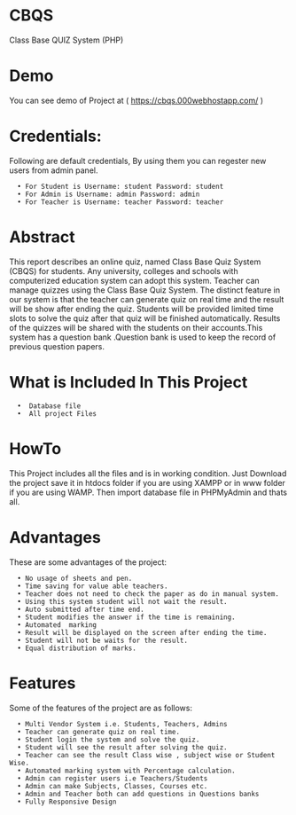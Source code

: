 # CBQS
Class Base QUIZ System  (PHP)

# Demo
You can see demo of Project at (  https://cbqs.000webhostapp.com/ )

# Credentials:
Following are default credentials, By using them you can regester new users from admin panel.

      • For Student is Username: student Password: student
      • For Admin is Username: admin Password: admin
      • For Teacher is Username: teacher Password: teacher


# Abstract  
This report describes an online quiz, named Class Base Quiz System (CBQS) for students. Any university, colleges and schools with computerized education system can adopt this system. Teacher can manage quizzes using the Class Base Quiz System. 
The distinct feature in our system is that the teacher can generate quiz on real time and the result will be show after ending the quiz. Students will be provided limited time slots to solve the quiz after that quiz will be finished automatically. 
Results of the quizzes will be shared with the students on their accounts.This system has a question bank .Question bank is used to keep the record of previous question papers.


# What is Included In This Project
      •  Database file
      •  All project Files


# HowTo
This Project includes all the files and is in working condition. Just Download the project save it in htdocs folder if you are using XAMPP or in www folder if you are using WAMP. Then import database file in PHPMyAdmin and thats all.



# Advantages
These are some advantages of the project: 

      • No usage of sheets and pen.
      • Time saving for value able teachers.
      • Teacher does not need to check the paper as do in manual system.
      • Using this system student will not wait the result.
      • Auto submitted after time end.
      • Student modifies the answer if the time is remaining.
      • Automated  marking
      • Result will be displayed on the screen after ending the time.
      • Student will not be waits for the result.
      • Equal distribution of marks.


# Features
Some of the features of the project are as follows: 

      • Multi Vendor System i.e. Students, Teachers, Admins
      • Teacher can generate quiz on real time.
      • Student login the system and solve the quiz.
      • Student will see the result after solving the quiz.
      • Teacher can see the result Class wise , subject wise or Student Wise.
      • Automated marking system with Percentage calculation.
      • Admin can register users i.e Teachers/Students
      • Admin can make Subjects, Classes, Courses etc.
      • Admin and Teacher both can add questions in Questions banks
      • Fully Responsive Design


